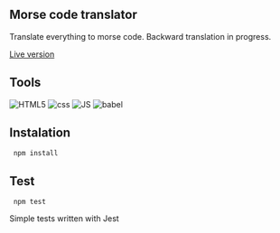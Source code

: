 ## Morse code translator

Translate everything to morse code.
Backward translation in progress.

[Live version](https://piotrbartnik.github.io/morse/)

## Tools  

![HTML5](https://icongr.am/devicon/html5-original-wordmark.svg)
 ![css](https://icongr.am/devicon/css3-original.svg)
 ![JS](https://icongr.am/devicon/javascript-original.svg)
 ![babel](https://icongr.am/devicon/babel-original.svg)

## Instalation 

`` 
npm install
``

## Test 

`` 
npm test
``

Simple tests written with Jest
